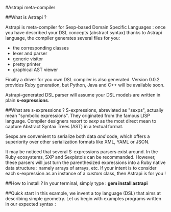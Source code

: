 #Astrapi meta-compiler

##What is Astrapi ?

Astrapi is meta-compiler for Sexp-based Domain Specific Languages : once you have described your DSL concepts (abstract syntax) thanks to Astrapi language, the compiler generates several files for you:

* the corresponding classes
* lexer and parser
* generic visitor
* pretty printer
* graphical AST viewer

Finally a driver for you own DSL compiler is also generated. Version 0.0.2 provides Ruby generation, but Python, Java and C++ will be available soon.

Astrapi-generated DSL parser will assume your DSL models are written in plain **s-expressions**.

##What are s-expressions ?
S-expressions, abreviated as \"sexps\", actually mean \"symbolic expressions\". They originated from the famous LISP language. Compiler designers resort to  *sexp* as the most direct mean to capture Abstract Syntax Trees (AST) in a textual format.

Sexps are convenient to serialize both data *and* code, which offers a superiority over other serialization formats like XML, YAML or JSON.  

It may be noticed that several S-expressions parsers exist around. In the Ruby ecosystems, SXP and Sexpistols can be recommanded. However, these parsers will just turn the parenthesized expressions into a Ruby native data structure : namely arrays of arrays, etc. If your intent is to consider each s-expression as an instance of a *custom* class, then Astrapi is for you !

##How to install ?
In your terminal, simply type : **gem install astrapi**

##Quick start
In this example, we invent a toy language (DSL) that aims at describing simple geometry. Let us begin with examples programs written in our expected syntax :
